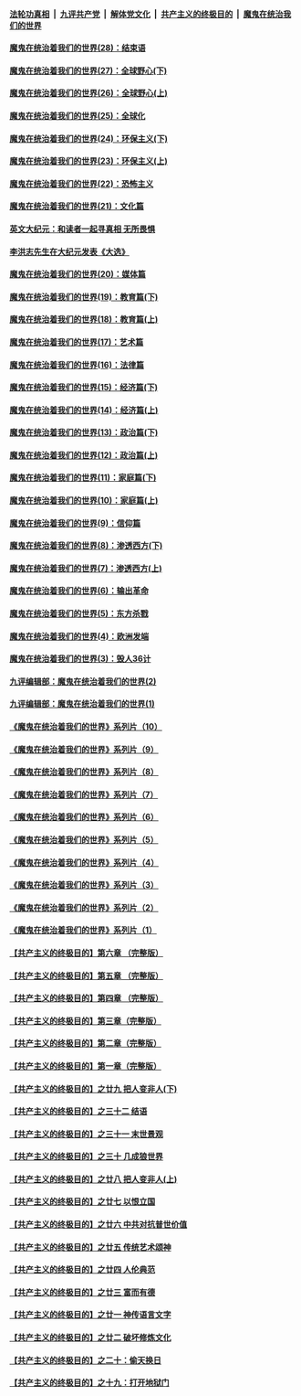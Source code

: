 

####  [法轮功真相](../../../../basic/blob/master/README.md?t=02141501) &nbsp;|&nbsp; [九评共产党](../../../../9ping.md/blob/master/README.md?t=02141501) &nbsp;|&nbsp; [解体党文化](../../../../jtdwh.md/blob/master/README.md?t=02141501)  &nbsp;|&nbsp; [共产主义的终极目的](../../../../gczydzjmd.md/blob/master/README.md?t=02141501) &nbsp;|&nbsp; [魔鬼在统治我们的世界](../../../../mgztzwmdsj.md/blob/master/README.md?t=02141501) 

#### [魔鬼在统治着我们的世界(28)：结束语](../pages/nsc422/n10936246.md?t=02141501) 

#### [魔鬼在统治着我们的世界(27)：全球野心(下)](../pages/nsc422/n10928319.md?t=02141501) 

#### [魔鬼在统治着我们的世界(26)：全球野心(上)](../pages/nsc422/n10900318.md?t=02141501) 

#### [魔鬼在统治着我们的世界(25)：全球化](../pages/nsc422/n10788205.md?t=02141501) 

#### [魔鬼在统治着我们的世界(24)：环保主义(下)](../pages/nsc422/n10695307.md?t=02141501) 

#### [魔鬼在统治着我们的世界(23)：环保主义(上)](../pages/nsc422/n10688613.md?t=02141501) 

#### [魔鬼在统治着我们的世界(22)：恐怖主义](../pages/nsc422/n10614727.md?t=02141501) 

#### [魔鬼在统治着我们的世界(21)：文化篇](../pages/nsc422/n10597706.md?t=02141501) 

#### [英文大纪元：和读者一起寻真相 无所畏惧](../pages/nsc422/n12542027.md?t=02141501) 

#### [李洪志先生在大纪元发表《大选》](../pages/nsc422/n12534746.md?t=02141501) 

#### [魔鬼在统治着我们的世界(20)：媒体篇](../pages/nsc422/n10586579.md?t=02141501) 

#### [魔鬼在统治着我们的世界(19)：教育篇(下)](../pages/nsc422/n10564808.md?t=02141501) 

#### [魔鬼在统治着我们的世界(18)：教育篇(上)](../pages/nsc422/n10526970.md?t=02141501) 

#### [魔鬼在统治着我们的世界(17)：艺术篇](../pages/nsc422/n10499093.md?t=02141501) 

#### [魔鬼在统治着我们的世界(16)：法律篇](../pages/nsc422/n10485969.md?t=02141501) 

#### [魔鬼在统治着我们的世界(15)：经济篇(下)](../pages/nsc422/n10469975.md?t=02141501) 

#### [魔鬼在统治着我们的世界(14)：经济篇(上)](../pages/nsc422/n10457370.md?t=02141501) 

#### [魔鬼在统治着我们的世界(13)：政治篇(下)](../pages/nsc422/n10448270.md?t=02141501) 

#### [魔鬼在统治着我们的世界(12)：政治篇(上)](../pages/nsc422/n10444576.md?t=02141501) 

#### [魔鬼在统治着我们的世界(11)：家庭篇(下)](../pages/nsc422/n10440961.md?t=02141501) 

#### [魔鬼在统治着我们的世界(10)：家庭篇(上)](../pages/nsc422/n10435448.md?t=02141501) 

#### [魔鬼在统治着我们的世界(9)：信仰篇](../pages/nsc422/n10432159.md?t=02141501) 

#### [魔鬼在统治着我们的世界(8)：渗透西方(下)](../pages/nsc422/n10429603.md?t=02141501) 

#### [魔鬼在统治着我们的世界(7)：渗透西方(上)](../pages/nsc422/n10426013.md?t=02141501) 

#### [魔鬼在统治着我们的世界(6)：输出革命](../pages/nsc422/n10421536.md?t=02141501) 

#### [魔鬼在统治着我们的世界(5)：东方杀戮](../pages/nsc422/n10417707.md?t=02141501) 

#### [魔鬼在统治着我们的世界(4)：欧洲发端](../pages/nsc422/n10414890.md?t=02141501) 

#### [魔鬼在统治着我们的世界(3)：毁人36计](../pages/nsc422/n10411583.md?t=02141501) 

#### [九评编辑部：魔鬼在统治着我们的世界(2)](../pages/nsc422/n10410036.md?t=02141501) 

#### [九评编辑部：魔鬼在统治着我们的世界(1)](../pages/nsc422/n10406825.md?t=02141501) 

#### [《魔鬼在统治着我们的世界》系列片（10）](../pages/nsc422/n12292670.md?t=02141501) 

#### [《魔鬼在统治着我们的世界》系列片（9）](../pages/nsc422/n12290859.md?t=02141501) 

#### [《魔鬼在统治着我们的世界》系列片（8）](../pages/nsc422/n12287445.md?t=02141501) 

#### [《魔鬼在统治着我们的世界》系列片（7）](../pages/nsc422/n12283425.md?t=02141501) 

#### [《魔鬼在统治着我们的世界》系列片（6）](../pages/nsc422/n12282314.md?t=02141501) 

#### [《魔鬼在统治着我们的世界》系列片（5）](../pages/nsc422/n12281419.md?t=02141501) 

#### [《魔鬼在统治着我们的世界》系列片（4）](../pages/nsc422/n12274024.md?t=02141501) 

#### [《魔鬼在统治着我们的世界》系列片（3）](../pages/nsc422/n12271322.md?t=02141501) 

#### [《魔鬼在统治着我们的世界》系列片（2）](../pages/nsc422/n12269049.md?t=02141501) 

#### [《魔鬼在统治着我们的世界》系列片（1）](../pages/nsc422/n12267575.md?t=02141501) 

#### [【共产主义的终极目的】第六章 （完整版）](../pages/nsc422/n11428913.md?t=02141501) 

#### [【共产主义的终极目的】第五章 （完整版）](../pages/nsc422/n11428912.md?t=02141501) 

#### [【共产主义的终极目的】第四章 （完整版）](../pages/nsc422/n11428907.md?t=02141501) 

#### [【共产主义的终极目的】第三章（完整版）](../pages/nsc422/n11428848.md?t=02141501) 

#### [【共产主义的终极目的】第二章（完整版）](../pages/nsc422/n11428831.md?t=02141501) 

#### [【共产主义的终极目的】第一章（完整版）](../pages/nsc422/n11417651.md?t=02141501) 

#### [【共产主义的终极目的】之廿九 把人变非人(下)](../pages/nsc422/n11344140.md?t=02141501) 

#### [【共产主义的终极目的】之三十二 结语](../pages/nsc422/n11360535.md?t=02141501) 

#### [【共产主义的终极目的】之三十一 末世景观](../pages/nsc422/n11351129.md?t=02141501) 

#### [【共产主义的终极目的】之三十 几成狼世界](../pages/nsc422/n11348280.md?t=02141501) 

#### [【共产主义的终极目的】之廿八 把人变非人(上)](../pages/nsc422/n11340492.md?t=02141501) 

#### [【共产主义的终极目的】之廿七 以恨立国](../pages/nsc422/n11336944.md?t=02141501) 

#### [【共产主义的终极目的】之廿六 中共对抗普世价值](../pages/nsc422/n11324785.md?t=02141501) 

#### [【共产主义的终极目的】之廿五 传统艺术颂神](../pages/nsc422/n11296396.md?t=02141501) 

#### [【共产主义的终极目的】之廿四 人伦典范](../pages/nsc422/n11296397.md?t=02141501) 

#### [【共产主义的终极目的】之廿三 富而有德](../pages/nsc422/n11283598.md?t=02141501) 

#### [【共产主义的终极目的】之廿一 神传语言文字](../pages/nsc422/n11263265.md?t=02141501) 

#### [【共产主义的终极目的】之廿二 破坏修炼文化](../pages/nsc422/n11245728.md?t=02141501) 

#### [【共产主义的终极目的】之二十：偷天换日](../pages/nsc422/n11238846.md?t=02141501) 

#### [【共产主义的终极目的】之十九：打开地狱门](../pages/nsc422/n11206376.md?t=02141501) 

